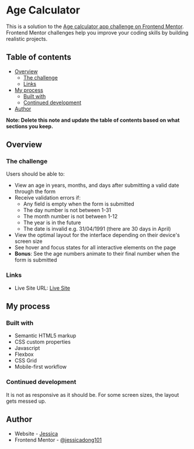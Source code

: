 # Age Calculator

This is a solution to the [Age calculator app challenge on Frontend Mentor](https://www.frontendmentor.io/challenges/age-calculator-app-dF9DFFpj-Q). Frontend Mentor challenges help you improve your coding skills by building realistic projects. 

## Table of contents

- [Overview](#overview)
  - [The challenge](#the-challenge)
  - [Links](#links)
- [My process](#my-process)
  - [Built with](#built-with)
  - [Continued development](#continued-development)
- [Author](#author)

**Note: Delete this note and update the table of contents based on what sections you keep.**

## Overview

### The challenge

Users should be able to:

- View an age in years, months, and days after submitting a valid date through the form
- Receive validation errors if:
  - Any field is empty when the form is submitted
  - The day number is not between 1-31
  - The month number is not between 1-12
  - The year is in the future
  - The date is invalid e.g. 31/04/1991 (there are 30 days in April)
- View the optimal layout for the interface depending on their device's screen size
- See hover and focus states for all interactive elements on the page
- **Bonus**: See the age numbers animate to their final number when the form is submitted

### Links

- Live Site URL: [Live Site](https://jessicadong101.github.io/age-calculator/)

## My process

### Built with

- Semantic HTML5 markup
- CSS custom properties
- Javascript
- Flexbox
- CSS Grid
- Mobile-first workflow


### Continued development

It is not as responsive as it should be. For some screen sizes, the layout gets messed up. 

## Author

- Website - [Jessica](https://jessicadong101.github.io)
- Frontend Mentor - [@jessicadong101](https://www.frontendmentor.io/profile/jessicadong101)

